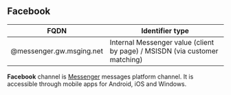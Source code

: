 ## Facebook

| FQDN                     | Identifier type                                                            |
|--------------------------|----------------------------------------------------------------------------|
| @messenger.gw.msging.net | Internal Messenger value (client by page) / MSISDN (via customer matching) |

**Facebook** channel is [Messenger](https://www.messenger.com/) messages platform channel. It is accessible through mobile apps for Android, iOS and Windows.
